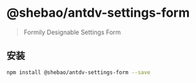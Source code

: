# @shebao/antdv-settings-form

> Formily Designable Settings Form

## 安装

```bash
npm install @shebao/antdv-settings-form --save
```
